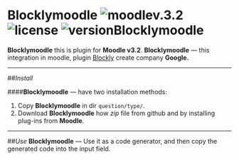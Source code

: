 **Blocklymoodle** ![moodlev.3.2](https://img.shields.io/badge/Moodle-v.3.2-f7942d.svg?style=flat-squared?logo=data:image/png;) ![license](https://img.shields.io/badge/License-GPLv3-70de75.svg?style=flat-squared?logo=data:image/png;) ![versionBlocklymoodle](https://img.shields.io/badge/Version-0.1%20stable-70c3de.svg?style=flat-squared?logo=data:image/png;)
===============
**Blocklymoodle** this is plugin for **Moodle v3.2**.
**Blocklymoodle** — this integration in moodle, plugin [Blockly](https://developers.google.com/blockly/) create company **Google.**


---
##*Install*

####**Blocklymoodle** — have two installation methods:

 1.  Copy **Blocklymoodle** in dir `question/type/`.
 2.  Download **Blocklymoodle** how *zip* file from github and by installing plug-ins from **Moodle**.

---
##*Use*
**Blocklymoodle** — Use it as a code generator, and then copy the generated code into the input field.



